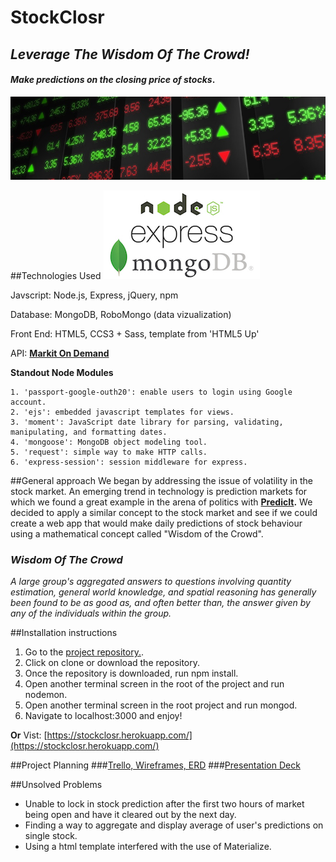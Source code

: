 # **StockClosr**
## *Leverage The Wisdom Of The Crowd!*
#### *Make predictions on the closing price of stocks*.
![banner](images/banner.jpg)

##Technologies Used
![logo](images/nodejs-520.jpg)

Javscript: Node.js, Express, jQuery, npm

Database: MongoDB, RoboMongo (data vizualization)

Front End: HTML5, CCS3 + Sass, template from 'HTML5 Up'

API: **[Markit On Demand](http://dev.markitondemand.com/MODApis/)**

**Standout Node Modules**
	
	1. 'passport-google-outh20': enable users to login using Google account.
 	2. 'ejs': embedded javascript templates for views.
 	3. 'moment': JavaScript date library for parsing, validating, manipulating, and formatting dates.	
 	4. 'mongoose': MongoDB object modeling tool. 
 	5. 'request': simple way to make HTTP calls.
 	6. 'express-session': session middleware for express.
 



##General approach
We began by addressing the issue of volatility in the stock market.  An emerging trend in technology is prediction markets for which we found a great example in the arena of politics with **[PredicIt](www.predictit.org).**  We decided to apply a similar concept to the stock market and see if we could create a web app that would make daily predictions of stock behaviour using a mathematical concept called "Wisdom of the Crowd".  

### *Wisdom Of The Crowd*
*A large group's aggregated answers to questions involving quantity estimation, general world knowledge, and spatial reasoning has generally been found to be as good as, and often better than, the answer given by any of the individuals within the group.*


##Installation instructions
1. Go to the [project repository.](https://github.com/f-society-ga/StockClosr).
2. Click on clone or download the repository.
3. Once the repository is downloaded, run npm install.
4. Open another terminal screen in the root of the project and run nodemon.
5. Open another terminal screen in the root project and run mongod.  
6. Navigate to localhost:3000 and enjoy!

**Or** Vist: [https://stockclosr.herokuapp.com/](https://stockclosr.herokuapp.com/)

##Project Planning
###[Trello, Wireframes, ERD](https://trello.com/b/1pUeWbrg/project-3 "F.Society Trello")
###[Presentation Deck](https://prezi.com/nfm5rlv-wgd0/stockclosr/ "F.Society Trello")

##Unsolved Problems
* Unable to lock in stock prediction after the first two hours of market being open and have it cleared out by the next day.
* Finding a way to aggregate and display average of user's predictions on single stock.
* Using a html template interfered with the use of Materialize.

